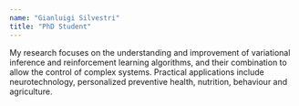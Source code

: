 ```yaml
---
name: "Gianluigi Silvestri"
title: "PhD Student"
---
```


My research focuses on the understanding and improvement of variational inference and reinforcement learning algorithms, and their combination to allow the control of complex systems. Practical applications include neurotechnology, personalized preventive health, nutrition, behaviour and agriculture.
